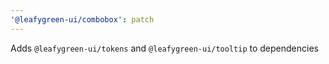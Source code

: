 ```yaml
---
'@leafygreen-ui/combobox': patch
---
```


Adds `@leafygreen-ui/tokens` and  `@leafygreen-ui/tooltip` to dependencies
